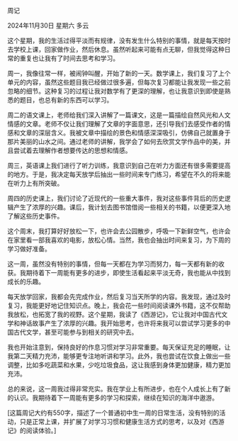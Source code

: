 周记

2024年11月30日 星期六 多云

这个星期，我的生活过得平淡而有规律，没有发生什么特别的事情，就是每天按时去学校上课，回家做作业，然后休息。虽然听起来可能有点无聊，但我觉得这种日常的重复也让我有了时间去思考和学习。

周一，我像往常一样，被闹钟叫醒，开始了新的一天。数学课上，我们复习了上个单元的内容，虽然这些题目我已经做过很多遍，但每次复习都能让我发现一些之前忽略的细节。这种复习的过程让我对数学有了更深的理解，也让我意识到即使是熟悉的题目，也总有新的东西可以学习。

周二的语文课上，老师给我们深入讲解了一篇课文，这是一篇描绘自然风光和人文情感的文章。老师不仅让我们理解了文章的字面意思，还引导我们去感受作者的情感和文章的深层含义。我被文章中描绘的景色和情感深深吸引，仿佛自己就置身于那片美丽的山水之间。通过老师的讲解，我学会了如何去欣赏文学作品中的美，并且尝试着去理解作者想要传达的思想和情感。

周三，英语课上我们进行了听力训练，我意识到自己在听力方面还有很多需要提高的地方。于是，我决定每天放学后抽出一些时间来专门练习，希望在不久的将来能在听力上有所突破。

周四的历史课上，我们讨论了近现代的一些重大事件，我对这些事件背后的历史逻辑产生了浓厚的兴趣。课后，我计划去图书馆借阅一些相关的书籍，以便更深入地了解这些历史事件。

这个周末，我打算好好放松一下，也许会去公园散步，呼吸一下新鲜空气，也许会在家里看一部我喜欢的电影，放松心情。当然，我也会抽出时间来复习，为下周的学习做好准备。

这一周，虽然没有特别的事情，但每一天都在为学习而努力，每一天都有新的收获。我期待着下一周能有更多的进步，即使生活看起来平淡无奇，我也能从中找到成长的乐趣。

每天放学回家，我都会先完成作业，然后复习当天所学的内容。我发现，通过及时复习，我能更好地记住知识点。晚上，我会花一些时间阅读课外书籍，这不仅帮助我放松，也拓宽了我的视野。这个星期，我读了《西游记》，它让我对中国古代文学和神话故事产生了浓厚的兴趣。我开始思考，也许将来我可以尝试学习更多的中国古代文学，甚至可能参与到相关的研究中去。

我也开始注意到，保持良好的作息习惯对学习非常重要。每天保证充足的睡眠，让我第二天精力充沛，能够更专注地听讲和学习。此外，我也尝试在饮食上做出一些调整，比如多吃蔬菜和水果，少吃垃圾食品，这让我感到身体更加健康，精力更加充沛。

总的来说，这一周我过得非常充实。我在学业上有所进步，也在个人成长上有了新的认识。我期待着下一周能有更多的学习和探索，继续在知识的海洋中遨游。

[这篇周记大约有550字，描述了一个普通初中生一周的日常生活，没有特别的活动，只是正常上课，并扩展了对学习习惯和健康生活方式的思考，以及对《西游记》的阅读体验。]